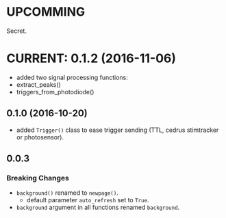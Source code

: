 # UPCOMMING
Secret.

# CURRENT: 0.1.2 (2016-11-06)
- added two signal processing functions:
 - extract_peaks()
 - triggers_from_photodiode()

## 0.1.0 (2016-10-20)
- added `Trigger()` class to ease trigger sending (TTL, cedrus stimtracker or photosensor).

## 0.0.3
### Breaking Changes
- `background()` renamed to `newpage()`.
	- default parameter `auto_refresh` set to `True`.
- `background` argument in all functions renamed `background`.
